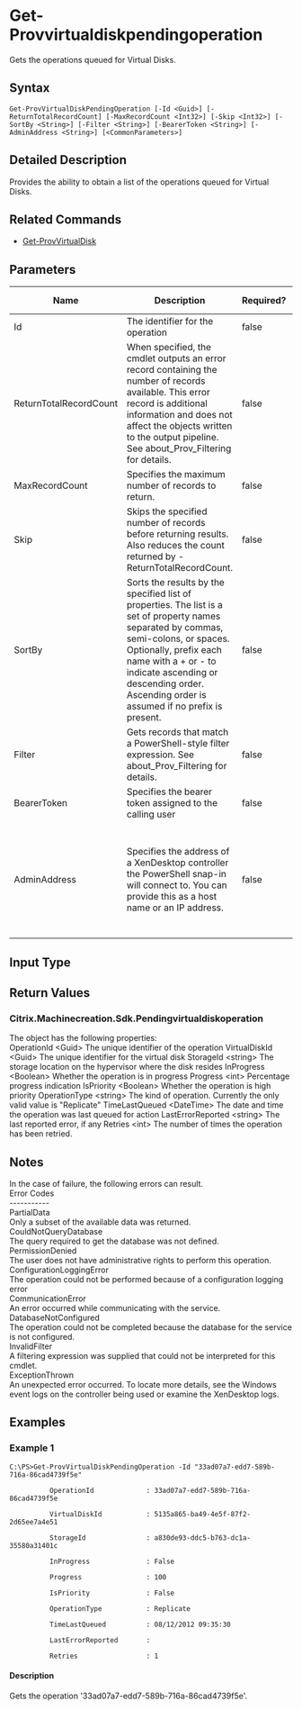 ﻿
# Get-Provvirtualdiskpendingoperation
Gets the operations queued for Virtual Disks.
## Syntax
```
Get-ProvVirtualDiskPendingOperation [-Id <Guid>] [-ReturnTotalRecordCount] [-MaxRecordCount <Int32>] [-Skip <Int32>] [-SortBy <String>] [-Filter <String>] [-BearerToken <String>] [-AdminAddress <String>] [<CommonParameters>]
```
## Detailed Description
Provides the ability to obtain a list of the operations queued for Virtual Disks.


## Related Commands

* [Get-ProvVirtualDisk](./Get-ProvVirtualDisk/)
## Parameters
| Name   | Description | Required? | Pipeline Input | Default Value |
| --- | --- | --- | --- | --- |
| Id | The identifier for the operation | false | false |  |
| ReturnTotalRecordCount | When specified, the cmdlet outputs an error record containing the number of records available. This error record is additional information and does not affect the objects written to the output pipeline. See about\_Prov\_Filtering for details. | false | false | False |
| MaxRecordCount | Specifies the maximum number of records to return. | false | false | 250 |
| Skip | Skips the specified number of records before returning results. Also reduces the count returned by -ReturnTotalRecordCount. | false | false | 0 |
| SortBy | Sorts the results by the specified list of properties. The list is a set of property names separated by commas, semi-colons, or spaces. Optionally, prefix each name with a + or - to indicate ascending or descending order. Ascending order is assumed if no prefix is present. | false | false | The default sort order is by name or unique identifier. |
| Filter | Gets records that match a PowerShell-style filter expression. See about\_Prov\_Filtering for details. | false | false |  |
| BearerToken | Specifies the bearer token assigned to the calling user | false | false |  |
| AdminAddress | Specifies the address of a XenDesktop controller the PowerShell snap-in will connect to. You can provide this as a host name or an IP address. | false | false | Localhost. Once a value is provided by any cmdlet, this value becomes the default. |

## Input Type

### 

## Return Values

### Citrix.Machinecreation.Sdk.Pendingvirtualdiskoperation
The object has the following properties:<br>OperationId &lt;Guid&gt; The unique identifier of the operation VirtualDiskId &lt;Guid&gt; The unique identifier for the virtual disk StorageId &lt;string&gt; The storage location on the hypervisor where the disk resides InProgress &lt;Boolean&gt; Whether the operation is in progress Progress &lt;int&gt; Percentage progress indication IsPriority &lt;Boolean&gt; Whether the operation is high priority OperationType &lt;string&gt; The kind of operation.  Currently the only valid value is "Replicate" TimeLastQueued  &lt;DateTime&gt; The date and time the operation was last queued for action LastErrorReported &lt;string&gt; The last reported error, if any Retries  &lt;int&gt; The number of times the operation has been retried.
## Notes
In the case of failure, the following errors can result.<br>    Error Codes<br>    -----------<br>    PartialData<br>    Only a subset of the available data was returned.<br>    CouldNotQueryDatabase<br>    The query required to get the database was not defined.<br>    PermissionDenied<br>    The user does not have administrative rights to perform this operation.<br>    ConfigurationLoggingError<br>    The operation could not be performed because of a configuration logging error<br>    CommunicationError<br>    An error occurred while communicating with the service.<br>    DatabaseNotConfigured<br>    The operation could not be completed because the database for the service is not configured.<br>    InvalidFilter<br>    A filtering expression was supplied that could not be interpreted for this cmdlet.<br>    ExceptionThrown<br>    An unexpected error occurred.  To locate more details, see the Windows event logs on the controller being used or examine the XenDesktop logs.
## Examples

### Example 1
```
C:\PS>Get-ProvVirtualDiskPendingOperation -Id "33ad07a7-edd7-589b-716a-86cad4739f5e"

          OperationId             : 33ad07a7-edd7-589b-716a-86cad4739f5e

          VirtualDiskId           : 5135a865-ba49-4e5f-87f2-2d65ee7a4e51

          StorageId               : a830de93-ddc5-b763-dc1a-35580a31401c

          InProgress              : False

          Progress                : 100

          IsPriority              : False

          OperationType           : Replicate

          TimeLastQueued          : 08/12/2012 09:35:30

          LastErrorReported       :

          Retries                 : 1
```
#### Description
Gets the operation '33ad07a7-edd7-589b-716a-86cad4739f5e'.
